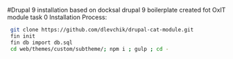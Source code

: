 #Drupal 9 installation based on docksal drupal 9 boilerplate created fot OxIT module task 0
Installation Process:
```bash
 git clone https://github.com/dlevchik/drupal-cat-module.git
 fin init
 fin db import db.sql
 cd web/themes/custom/subtheme/; npm i ; gulp ; cd -
 ```

